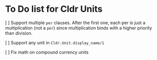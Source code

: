 # To Do list for Cldr Units

[ ] Support multiple `per` clauses. After the first one, each per is just a multiplication (not a `per`) since multiplication binds with a higher priority than division.

[ ] Support any unit in `Cldr.Unit.display_name/1`

[ ] Fix math on compound currency units